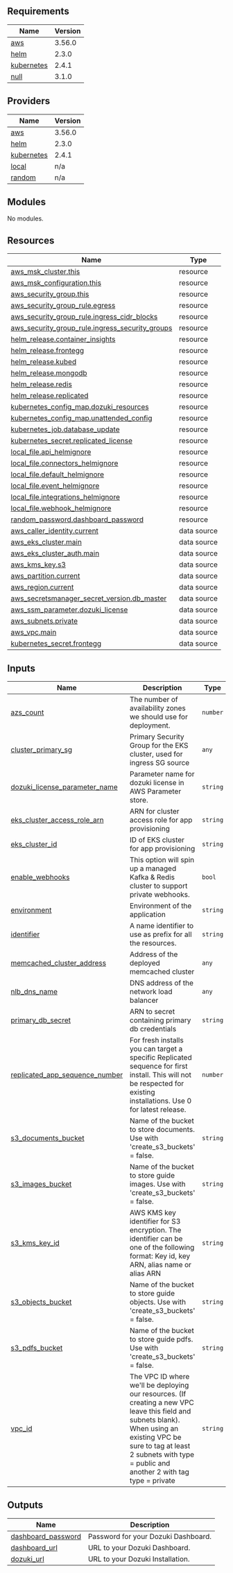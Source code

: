 <!-- BEGIN_TF_DOCS -->
## Requirements

| Name | Version |
|------|---------|
| <a name="requirement_aws"></a> [aws](#requirement\_aws) | 3.56.0 |
| <a name="requirement_helm"></a> [helm](#requirement\_helm) | 2.3.0 |
| <a name="requirement_kubernetes"></a> [kubernetes](#requirement\_kubernetes) | 2.4.1 |
| <a name="requirement_null"></a> [null](#requirement\_null) | 3.1.0 |

## Providers

| Name | Version |
|------|---------|
| <a name="provider_aws"></a> [aws](#provider\_aws) | 3.56.0 |
| <a name="provider_helm"></a> [helm](#provider\_helm) | 2.3.0 |
| <a name="provider_kubernetes"></a> [kubernetes](#provider\_kubernetes) | 2.4.1 |
| <a name="provider_local"></a> [local](#provider\_local) | n/a |
| <a name="provider_random"></a> [random](#provider\_random) | n/a |

## Modules

No modules.

## Resources

| Name | Type |
|------|------|
| [aws_msk_cluster.this](https://registry.terraform.io/providers/hashicorp/aws/3.56.0/docs/resources/msk_cluster) | resource |
| [aws_msk_configuration.this](https://registry.terraform.io/providers/hashicorp/aws/3.56.0/docs/resources/msk_configuration) | resource |
| [aws_security_group.this](https://registry.terraform.io/providers/hashicorp/aws/3.56.0/docs/resources/security_group) | resource |
| [aws_security_group_rule.egress](https://registry.terraform.io/providers/hashicorp/aws/3.56.0/docs/resources/security_group_rule) | resource |
| [aws_security_group_rule.ingress_cidr_blocks](https://registry.terraform.io/providers/hashicorp/aws/3.56.0/docs/resources/security_group_rule) | resource |
| [aws_security_group_rule.ingress_security_groups](https://registry.terraform.io/providers/hashicorp/aws/3.56.0/docs/resources/security_group_rule) | resource |
| [helm_release.container_insights](https://registry.terraform.io/providers/hashicorp/helm/2.3.0/docs/resources/release) | resource |
| [helm_release.frontegg](https://registry.terraform.io/providers/hashicorp/helm/2.3.0/docs/resources/release) | resource |
| [helm_release.kubed](https://registry.terraform.io/providers/hashicorp/helm/2.3.0/docs/resources/release) | resource |
| [helm_release.mongodb](https://registry.terraform.io/providers/hashicorp/helm/2.3.0/docs/resources/release) | resource |
| [helm_release.redis](https://registry.terraform.io/providers/hashicorp/helm/2.3.0/docs/resources/release) | resource |
| [helm_release.replicated](https://registry.terraform.io/providers/hashicorp/helm/2.3.0/docs/resources/release) | resource |
| [kubernetes_config_map.dozuki_resources](https://registry.terraform.io/providers/hashicorp/kubernetes/2.4.1/docs/resources/config_map) | resource |
| [kubernetes_config_map.unattended_config](https://registry.terraform.io/providers/hashicorp/kubernetes/2.4.1/docs/resources/config_map) | resource |
| [kubernetes_job.database_update](https://registry.terraform.io/providers/hashicorp/kubernetes/2.4.1/docs/resources/job) | resource |
| [kubernetes_secret.replicated_license](https://registry.terraform.io/providers/hashicorp/kubernetes/2.4.1/docs/resources/secret) | resource |
| [local_file.api_helmignore](https://registry.terraform.io/providers/hashicorp/local/latest/docs/resources/file) | resource |
| [local_file.connectors_helmignore](https://registry.terraform.io/providers/hashicorp/local/latest/docs/resources/file) | resource |
| [local_file.default_helmignore](https://registry.terraform.io/providers/hashicorp/local/latest/docs/resources/file) | resource |
| [local_file.event_helmignore](https://registry.terraform.io/providers/hashicorp/local/latest/docs/resources/file) | resource |
| [local_file.integrations_helmignore](https://registry.terraform.io/providers/hashicorp/local/latest/docs/resources/file) | resource |
| [local_file.webhook_helmignore](https://registry.terraform.io/providers/hashicorp/local/latest/docs/resources/file) | resource |
| [random_password.dashboard_password](https://registry.terraform.io/providers/hashicorp/random/latest/docs/resources/password) | resource |
| [aws_caller_identity.current](https://registry.terraform.io/providers/hashicorp/aws/3.56.0/docs/data-sources/caller_identity) | data source |
| [aws_eks_cluster.main](https://registry.terraform.io/providers/hashicorp/aws/3.56.0/docs/data-sources/eks_cluster) | data source |
| [aws_eks_cluster_auth.main](https://registry.terraform.io/providers/hashicorp/aws/3.56.0/docs/data-sources/eks_cluster_auth) | data source |
| [aws_kms_key.s3](https://registry.terraform.io/providers/hashicorp/aws/3.56.0/docs/data-sources/kms_key) | data source |
| [aws_partition.current](https://registry.terraform.io/providers/hashicorp/aws/3.56.0/docs/data-sources/partition) | data source |
| [aws_region.current](https://registry.terraform.io/providers/hashicorp/aws/3.56.0/docs/data-sources/region) | data source |
| [aws_secretsmanager_secret_version.db_master](https://registry.terraform.io/providers/hashicorp/aws/3.56.0/docs/data-sources/secretsmanager_secret_version) | data source |
| [aws_ssm_parameter.dozuki_license](https://registry.terraform.io/providers/hashicorp/aws/3.56.0/docs/data-sources/ssm_parameter) | data source |
| [aws_subnets.private](https://registry.terraform.io/providers/hashicorp/aws/3.56.0/docs/data-sources/subnets) | data source |
| [aws_vpc.main](https://registry.terraform.io/providers/hashicorp/aws/3.56.0/docs/data-sources/vpc) | data source |
| [kubernetes_secret.frontegg](https://registry.terraform.io/providers/hashicorp/kubernetes/2.4.1/docs/data-sources/secret) | data source |

## Inputs

| Name | Description | Type | Default | Required |
|------|-------------|------|---------|:--------:|
| <a name="input_azs_count"></a> [azs\_count](#input\_azs\_count) | The number of availability zones we should use for deployment. | `number` | `3` | no |
| <a name="input_cluster_primary_sg"></a> [cluster\_primary\_sg](#input\_cluster\_primary\_sg) | Primary Security Group for the EKS cluster, used for ingress SG source | `any` | n/a | yes |
| <a name="input_dozuki_license_parameter_name"></a> [dozuki\_license\_parameter\_name](#input\_dozuki\_license\_parameter\_name) | Parameter name for dozuki license in AWS Parameter store. | `string` | `""` | no |
| <a name="input_eks_cluster_access_role_arn"></a> [eks\_cluster\_access\_role\_arn](#input\_eks\_cluster\_access\_role\_arn) | ARN for cluster access role for app provisioning | `string` | n/a | yes |
| <a name="input_eks_cluster_id"></a> [eks\_cluster\_id](#input\_eks\_cluster\_id) | ID of EKS cluster for app provisioning | `string` | n/a | yes |
| <a name="input_enable_webhooks"></a> [enable\_webhooks](#input\_enable\_webhooks) | This option will spin up a managed Kafka & Redis cluster to support private webhooks. | `bool` | `false` | no |
| <a name="input_environment"></a> [environment](#input\_environment) | Environment of the application | `string` | `"dev"` | no |
| <a name="input_identifier"></a> [identifier](#input\_identifier) | A name identifier to use as prefix for all the resources. | `string` | `""` | no |
| <a name="input_memcached_cluster_address"></a> [memcached\_cluster\_address](#input\_memcached\_cluster\_address) | Address of the deployed memcached cluster | `any` | n/a | yes |
| <a name="input_nlb_dns_name"></a> [nlb\_dns\_name](#input\_nlb\_dns\_name) | DNS address of the network load balancer | `any` | n/a | yes |
| <a name="input_primary_db_secret"></a> [primary\_db\_secret](#input\_primary\_db\_secret) | ARN to secret containing primary db credentials | `string` | n/a | yes |
| <a name="input_replicated_app_sequence_number"></a> [replicated\_app\_sequence\_number](#input\_replicated\_app\_sequence\_number) | For fresh installs you can target a specific Replicated sequence for first install. This will not be respected for existing installations. Use 0 for latest release. | `number` | `0` | no |
| <a name="input_s3_documents_bucket"></a> [s3\_documents\_bucket](#input\_s3\_documents\_bucket) | Name of the bucket to store documents. Use with 'create\_s3\_buckets' = false. | `string` | `""` | no |
| <a name="input_s3_images_bucket"></a> [s3\_images\_bucket](#input\_s3\_images\_bucket) | Name of the bucket to store guide images. Use with 'create\_s3\_buckets' = false. | `string` | `""` | no |
| <a name="input_s3_kms_key_id"></a> [s3\_kms\_key\_id](#input\_s3\_kms\_key\_id) | AWS KMS key identifier for S3 encryption. The identifier can be one of the following format: Key id, key ARN, alias name or alias ARN | `string` | `"alias/aws/s3"` | no |
| <a name="input_s3_objects_bucket"></a> [s3\_objects\_bucket](#input\_s3\_objects\_bucket) | Name of the bucket to store guide objects. Use with 'create\_s3\_buckets' = false. | `string` | `""` | no |
| <a name="input_s3_pdfs_bucket"></a> [s3\_pdfs\_bucket](#input\_s3\_pdfs\_bucket) | Name of the bucket to store guide pdfs. Use with 'create\_s3\_buckets' = false. | `string` | `""` | no |
| <a name="input_vpc_id"></a> [vpc\_id](#input\_vpc\_id) | The VPC ID where we'll be deploying our resources. (If creating a new VPC leave this field and subnets blank). When using an existing VPC be sure to tag at least 2 subnets with type = public and another 2 with tag type = private | `string` | `""` | no |

## Outputs

| Name | Description |
|------|-------------|
| <a name="output_dashboard_password"></a> [dashboard\_password](#output\_dashboard\_password) | Password for your Dozuki Dashboard. |
| <a name="output_dashboard_url"></a> [dashboard\_url](#output\_dashboard\_url) | URL to your Dozuki Dashboard. |
| <a name="output_dozuki_url"></a> [dozuki\_url](#output\_dozuki\_url) | URL to your Dozuki Installation. |
<!-- END_TF_DOCS -->